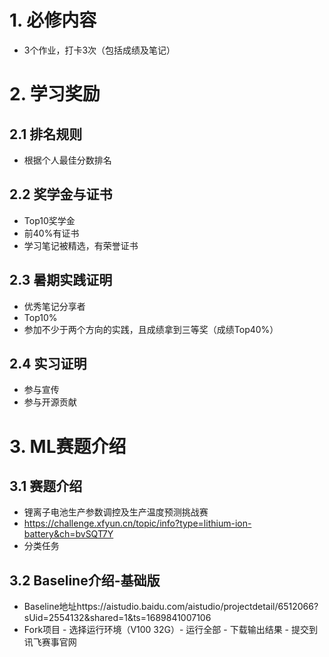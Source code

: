 # 1. 必修内容 
- 3个作业，打卡3次（包括成绩及笔记）
# 2. 学习奖励
## 2.1 排名规则
- 根据个人最佳分数排名
## 2.2 奖学金与证书
- Top10奖学金
- 前40%有证书
- 学习笔记被精选，有荣誉证书
## 2.3 暑期实践证明
- 优秀笔记分享者
- Top10%
- 参加不少于两个方向的实践，且成绩拿到三等奖（成绩Top40%）
## 2.4 实习证明
- 参与宣传
- 参与开源贡献
# 3. ML赛题介绍
## 3.1 赛题介绍
- 锂离子电池生产参数调控及生产温度预测挑战赛
- https://challenge.xfyun.cn/topic/info?type=lithium-ion-battery&ch=bvSQT7Y
- 分类任务
## 3.2 Baseline介绍-基础版
- Baseline地址https://aistudio.baidu.com/aistudio/projectdetail/6512066?sUid=2554132&shared=1&ts=1689841007106
- Fork项目 - 选择运行环境（V100 32G）- 运行全部 - 下载输出结果 - 提交到讯飞赛事官网
